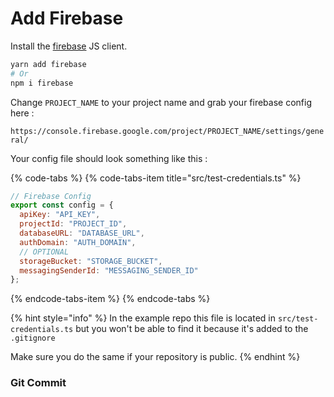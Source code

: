 # Add Firebase

Install the [firebase](https://www.npmjs.com/package/firebase) JS client.

```bash
yarn add firebase
# Or 
npm i firebase
```

Change `PROJECT_NAME` to your project name and grab your firebase config here : 

`https://console.firebase.google.com/project/PROJECT_NAME/settings/general/`

Your config file should look something like this : 

{% code-tabs %}
{% code-tabs-item title="src/test-credentials.ts" %}
```javascript
// Firebase Config
export const config = {
  apiKey: "API_KEY",
  projectId: "PROJECT_ID",
  databaseURL: "DATABASE_URL",
  authDomain: "AUTH_DOMAIN",
  // OPTIONAL
  storageBucket: "STORAGE_BUCKET",
  messagingSenderId: "MESSAGING_SENDER_ID"
};
```
{% endcode-tabs-item %}
{% endcode-tabs %}

{% hint style="info" %}
In the example repo this file is located in `src/test-credentials.ts` but you won't be able to find it because it's added to the `.gitignore`

Make sure you do the same if your repository is public.
{% endhint %}

### Git Commit

